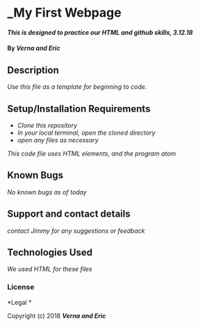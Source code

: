 # _My First Webpage

#### _This is designed to practice our HTML and github skills, 3.12.18_

#### By _**Verna and Eric**_

## Description

_Use this file as a template for beginning to code._

## Setup/Installation Requirements

* _Clone this repository_
* _In your local terminal, open the cloned directory_
* _open any files as necessary_

_This code file uses HTML elements, and the program atom_

## Known Bugs

_No known bugs as of today_

## Support and contact details

_contact Jimmy for any suggestions or feedback_

## Technologies Used

_We used HTML for these files_

### License

*Legal *

Copyright (c) 2018 **_Verna and Eric_**

